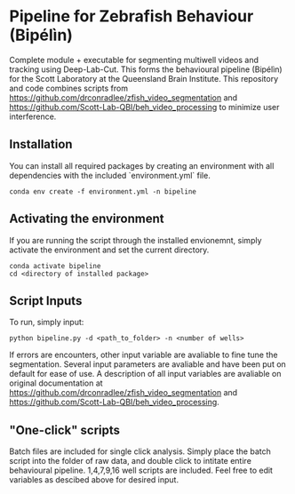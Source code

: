 # Pipeline for Zebrafish Behaviour (Bipélìn)

Complete module + executable for segmenting multiwell videos and tracking using Deep-Lab-Cut. This forms the behavioural pipeline (Bipélìn) for the Scott Laboratory at the Queensland Brain Institute. This repository and code combines scripts from https://github.com/drconradlee/zfish_video_segmentation and https://github.com/Scott-Lab-QBI/beh_video_processing to minimize user interference. 

<h2> Installation </h2>
You can install all required packages by creating an environment with all dependencies with the included `environment.yml` file.
<p> </p>

```
conda env create -f environment.yml -n bipeline
```

<p> </p>
 

<h2> Activating the environment </h2>
If you are running the script through the installed envionemnt, simply activate the environment and set the current directory.
<p> </p>

```
conda activate bipeline
cd <directory of installed package>
```

<h2> Script Inputs </h2>
To run, simply input:
<p> </p>

```
python bipeline.py -d <path_to_folder> -n <number of wells>
```
If errors are encounters, other input variable are avaliable to fine tune the segmentation. Several input parameters are avaliable and have been put on default for ease of use. A description of all input variables are avaliable on original documentation at https://github.com/drconradlee/zfish_video_segmentation and https://github.com/Scott-Lab-QBI/beh_video_processing.


<h2> "One-click" scripts</h2>

Batch files are included for single click analysis. Simply place the batch script into the folder of raw data, and double click to intitate entire behavioural pipeline. 1,4,7,9,16 well scripts are included. Feel free to edit variables as descibed above for desired input.

